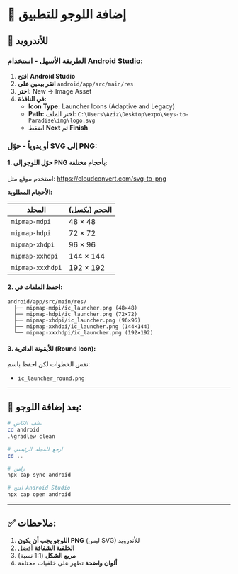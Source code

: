 # 🎨 إضافة اللوجو للتطبيق

## 📱 للأندرويد

### الطريقة الأسهل - استخدام Android Studio:

1. **افتح Android Studio**
2. **انقر بيمين على** `android/app/src/main/res`
3. **اختر:** New → Image Asset
4. **في النافذة:**
   - **Icon Type:** Launcher Icons (Adaptive and Legacy)
   - **Path:** اختر الملف: `C:\Users\Aziz\Desktop\expo\Keys-to-Paradise\img\logo.svg`
   - اضغط **Next** ثم **Finish**

### أو يدوياً - حوّل SVG إلى PNG:

#### 1. حوّل اللوجو إلى PNG بأحجام مختلفة:

استخدم موقع مثل: https://cloudconvert.com/svg-to-png

**الأحجام المطلوبة:**

| المجلد | الحجم (بكسل) |
|--------|--------------|
| `mipmap-mdpi` | 48 × 48 |
| `mipmap-hdpi` | 72 × 72 |
| `mipmap-xhdpi` | 96 × 96 |
| `mipmap-xxhdpi` | 144 × 144 |
| `mipmap-xxxhdpi` | 192 × 192 |

#### 2. احفظ الملفات في:

```
android/app/src/main/res/
  ├── mipmap-mdpi/ic_launcher.png (48×48)
  ├── mipmap-hdpi/ic_launcher.png (72×72)
  ├── mipmap-xhdpi/ic_launcher.png (96×96)
  ├── mipmap-xxhdpi/ic_launcher.png (144×144)
  └── mipmap-xxxhdpi/ic_launcher.png (192×192)
```

#### 3. للأيقونة الدائرية (Round Icon):

نفس الخطوات لكن احفظ باسم:
- `ic_launcher_round.png`

---

## 🔧 بعد إضافة اللوجو:

```powershell
# نظف الكاش
cd android
.\gradlew clean

# ارجع للمجلد الرئيسي
cd ..

# زامن
npx cap sync android

# افتح Android Studio
npx cap open android
```

---

## ✅ ملاحظات:

1. **اللوجو يجب أن يكون PNG** (ليس SVG) للأندرويد
2. **الخلفية الشفافة** أفضل
3. **مربع الشكل** (1:1 نسبة)
4. **ألوان واضحة** تظهر على خلفيات مختلفة
